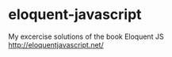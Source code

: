 # eloquent-javascript
My excercise solutions of the book Eloquent JS http://eloquentjavascript.net/
